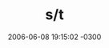 ---
layout: drawing
title:  "s/t"
date:   2006-06-08 19:15:02 -0300
slug: early2006
material: tiralíneas sobre papel

categories:
 - drawing

---